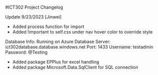 #ICT302 Project Changelog

Update 9/23/2023 [Jinwei]

- Added process function for import
- Added !important to self.css under nav hover color to override style

Database Info:
Running on Azure Database
Server: ict302database.database.windows.net
Port: 1433
Username: testadmin
Password: @Testing

- Added package EPPlus for excel handling
- Added package Microsoft.Data.SqlClient for SQL connection
